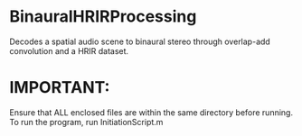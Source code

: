 # BinauralHRIRProcessing
Decodes a spatial audio scene to binaural stereo through overlap-add convolution and a HRIR dataset.

# IMPORTANT:
Ensure that ALL enclosed files are within the same directory before running. To run the program, run InitiationScript.m
